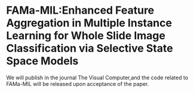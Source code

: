 # FAMa-MIL:Enhanced Feature Aggregation in Multiple Instance Learning for Whole Slide Image Classification via Selective State Space Models
We will publish in the journal The Visual Computer,and the code related to FAMa-MIL will be released upon acceptance of the paper.
<!--
**FAMaMIL/FAMaMIL** is a ✨ _special_ ✨ repository because its `README.md` (this file) appears on your GitHub profile.

Here are some ideas to get you started:

- 🔭 I’m currently working on ...
- 🌱 I’m currently learning ...
- 👯 I’m looking to collaborate on ...
- 🤔 I’m looking for help with ...
- 💬 Ask me about ...
- 📫 How to reach me: ...
- 😄 Pronouns: ...
- ⚡ Fun fact: ...
-->

